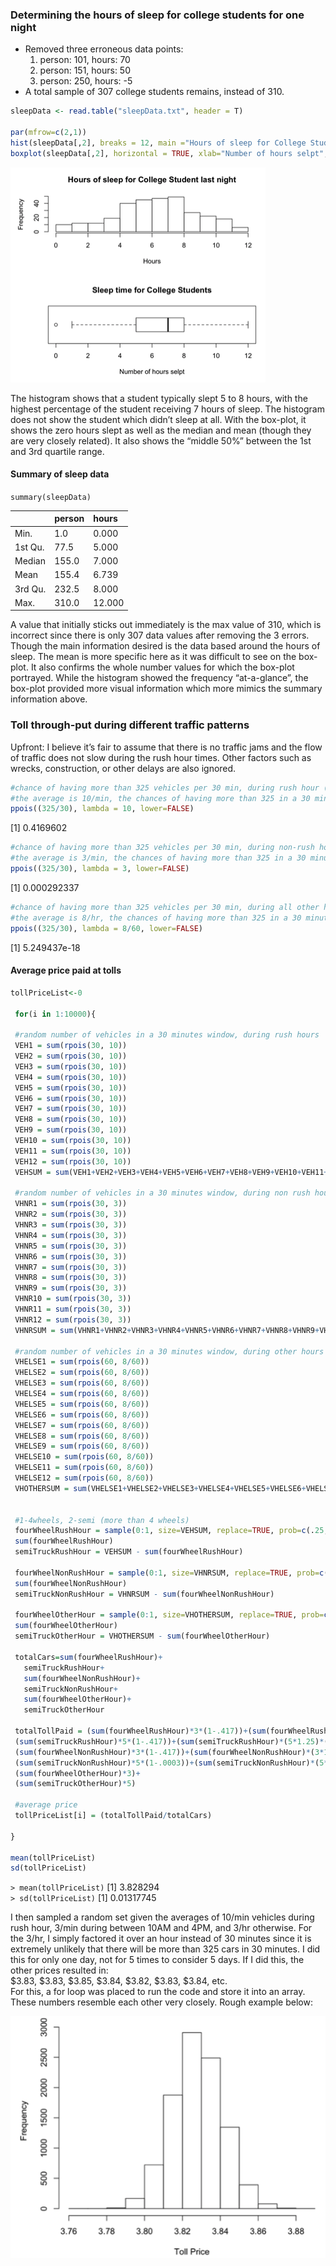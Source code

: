 ### Determining the hours of sleep for college students for one night
 - Removed three erroneous data points:
  	1. person: 101, hours: 70
  	2. person: 151, hours: 50
  	3. person: 250, hours: -5
- A total sample of 307 college students remains, instead of 310.

```R
sleepData <- read.table("sleepData.txt", header = T)

par(mfrow=c(2,1))
hist(sleepData[,2], breaks = 12, main ="Hours of sleep for College Student last night", xlab ="Hours")
boxplot(sleepData[,2], horizontal = TRUE, xlab="Number of hours selpt", main="Sleep time for College Students")
```

![sleep-diagrams](sleep-diagrams.png)

The histogram shows that a student typically slept 5 to 8 hours, with the highest percentage of the student receiving 7 hours of sleep. The histogram does not show the student which didn’t sleep at all. With the box-plot, it shows the zero hours slept as well as the median and mean (though they are very closely related). It also shows the “middle 50%” between the 1st and 3rd quartile range.

#### Summary of sleep data
`summary(sleepData)`

|         | person  | hours   |
| :----   | :----   |:----    |
| Min.    | 1.0     | 0.000   |
| 1st Qu. | 77.5    |	5.000   |
| Median  | 155.0   |	7.000   |
| Mean    | 155.4   |	6.739   |
| 3rd Qu. | 232.5   | 8.000   |
| Max.    | 310.0   | 12.000  |

A value that initially sticks out immediately is the max value of 310, which is incorrect since there is only 307 data values after removing the 3 errors. Though the main information desired is the data based around the hours of sleep. The mean is more specific here as it was difficult to see on the box-plot. It also confirms the whole number values for which the box-plot portrayed. While the histogram showed the frequency “at-a-glance”, the box-plot provided more visual information which more mimics the summary information above.


### Toll through-put during different traffic patterns
Upfront:  I believe it’s fair to assume that there is no traffic jams and the flow of traffic does not slow during the rush hour times. Other factors such as wrecks, construction, or other delays are also ignored. 

```R
#chance of having more than 325 vehicles per 30 min, during rush hour (7AM-10AM, 4PM-7PM)
#the average is 10/min, the chances of having more than 325 in a 30 minute period:
ppois((325/30), lambda = 10, lower=FALSE) 
```
[1] 0.4169602   

```R
#chance of having more than 325 vehicles per 30 min, during non-rush hour (10AM-4PM)
#the average is 3/min, the chances of having more than 325 in a 30 minute period
ppois((325/30), lambda = 3, lower=FALSE) 
```
[1] 0.000292337  

```R
#chance of having more than 325 vehicles per 30 min, during all other hours
#the average is 8/hr, the chances of having more than 325 in a 30 minute period
ppois((325/30), lambda = 8/60, lower=FALSE)
```
[1] 5.249437e-18  

#### Average price paid at tolls
```R
tollPriceList<-0

 for(i in 1:10000){
  
 #random number of vehicles in a 30 minutes window, during rush hours
 VEH1 = sum(rpois(30, 10))
 VEH2 = sum(rpois(30, 10))
 VEH3 = sum(rpois(30, 10))
 VEH4 = sum(rpois(30, 10))
 VEH5 = sum(rpois(30, 10))
 VEH6 = sum(rpois(30, 10))
 VEH7 = sum(rpois(30, 10))
 VEH8 = sum(rpois(30, 10))
 VEH9 = sum(rpois(30, 10))
 VEH10 = sum(rpois(30, 10))
 VEH11 = sum(rpois(30, 10))
 VEH12 = sum(rpois(30, 10))
 VEHSUM = sum(VEH1+VEH2+VEH3+VEH4+VEH5+VEH6+VEH7+VEH8+VEH9+VEH10+VEH11+VEH12)

 #random number of vehicles in a 30 minutes window, during non rush hours
 VHNR1 = sum(rpois(30, 3))
 VHNR2 = sum(rpois(30, 3))
 VHNR3 = sum(rpois(30, 3))
 VHNR4 = sum(rpois(30, 3))
 VHNR5 = sum(rpois(30, 3))
 VHNR6 = sum(rpois(30, 3))
 VHNR7 = sum(rpois(30, 3))
 VHNR8 = sum(rpois(30, 3))
 VHNR9 = sum(rpois(30, 3))
 VHNR10 = sum(rpois(30, 3))
 VHNR11 = sum(rpois(30, 3))
 VHNR12 = sum(rpois(30, 3))
 VHNRSUM = sum(VHNR1+VHNR2+VHNR3+VHNR4+VHNR5+VHNR6+VHNR7+VHNR8+VHNR9+VHNR10+VHNR11+VHNR12)

 #random number of vehicles in a 30 minutes window, during other hours outside 7AM to 7PM
 VHELSE1 = sum(rpois(60, 8/60))
 VHELSE2 = sum(rpois(60, 8/60))
 VHELSE3 = sum(rpois(60, 8/60))
 VHELSE4 = sum(rpois(60, 8/60))
 VHELSE5 = sum(rpois(60, 8/60))
 VHELSE6 = sum(rpois(60, 8/60))
 VHELSE7 = sum(rpois(60, 8/60))
 VHELSE8 = sum(rpois(60, 8/60))
 VHELSE9 = sum(rpois(60, 8/60))
 VHELSE10 = sum(rpois(60, 8/60))
 VHELSE11 = sum(rpois(60, 8/60))
 VHELSE12 = sum(rpois(60, 8/60))
 VHOTHERSUM = sum(VHELSE1+VHELSE2+VHELSE3+VHELSE4+VHELSE5+VHELSE6+VHELSE7+VHELSE8+VHELSE9+VHELSE10+VHELSE11+VHELSE12)


 #1-4wheels, 2-semi (more than 4 wheels)
 fourWheelRushHour = sample(0:1, size=VEHSUM, replace=TRUE, prob=c(.25,.75))
 sum(fourWheelRushHour)
 semiTruckRushHour = VEHSUM - sum(fourWheelRushHour)

 fourWheelNonRushHour = sample(0:1, size=VHNRSUM, replace=TRUE, prob=c(.25,.75))
 sum(fourWheelNonRushHour)
 semiTruckNonRushHour = VHNRSUM - sum(fourWheelNonRushHour)

 fourWheelOtherHour = sample(0:1, size=VHOTHERSUM, replace=TRUE, prob=c(.25,.75))
 sum(fourWheelOtherHour)
 semiTruckOtherHour = VHOTHERSUM - sum(fourWheelOtherHour)

 totalCars=sum(fourWheelRushHour)+
   semiTruckRushHour+
   sum(fourWheelNonRushHour)+
   semiTruckNonRushHour+
   sum(fourWheelOtherHour)+
   semiTruckOtherHour

 totalTollPaid = (sum(fourWheelRushHour)*3*(1-.417))+(sum(fourWheelRushHour)*(3*1.25)*(.417))+
 (sum(semiTruckRushHour)*5*(1-.417))+(sum(semiTruckRushHour)*(5*1.25)*(.417))+
 (sum(fourWheelNonRushHour)*3*(1-.417))+(sum(fourWheelNonRushHour)*(3*1.25)*(.417))+
 (sum(semiTruckNonRushHour)*5*(1-.0003))+(sum(semiTruckNonRushHour)*(5*1.25)*(.0003))+
 (sum(fourWheelOtherHour)*3)+
 (sum(semiTruckOtherHour)*5)

 #average price
 tollPriceList[i] = (totalTollPaid/totalCars)

}

mean(tollPriceList)
sd(tollPriceList)
```
`> mean(tollPriceList)`
	[1] 3.828294  
`> sd(tollPriceList)`
	[1] 0.01317745

I then sampled a random set given the averages of 10/min vehicles during rush hour, 3/min during between 10AM and 4PM, and 3/hr otherwise. For the 3/hr, I simply factored it over an hour instead of 30 minutes since it is extremely unlikely that there will be more than 325 cars in 30 minutes. I did this for only one day, not for 5 times to consider 5 days. If I did this, the other prices resulted in:  
	$3.83, $3.83, $3.85, $3.84, $3.82, $3.83, $3.84, etc.  
For this, a for loop was placed to run the code and store it into an array. These numbers resemble each other very closely. Rough example below:

![toll prices](toll-prices.png)
